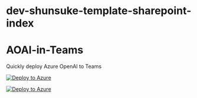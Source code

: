 # dev-shunsuke-template-sharepoint-index

# AOAI-in-Teams
Quickly deploy Azure OpenAI to Teams

[![Deploy to Azure](https://aka.ms/deploytoazurebutton)](https://portal.azure.com/#create/Microsoft.Template/uri/https%3A%2F%2Fraw.githubusercontent.com%2Fcloudnative-co%2Fdev-shunsuke-template-sharepoint-index%2Fmain%2Fsharepoint-index.json)


[![Deploy to Azure](https://aka.ms/deploytoazurebutton)](https://portal.azure.com/#create/Microsoft.Template/uri/https://raw.githubusercontent.com/cloudnative-co/dev-shunsuke-template-sharepoint-index/refs/heads/main/sharepont-index.json)
